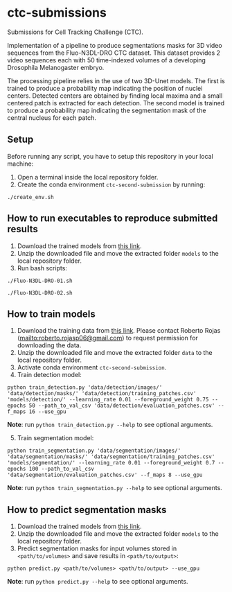 # ctc-submissions
Submissions for Cell Tracking Challenge (CTC).

Implementation of a pipeline to produce segmentations masks for 3D video sequences
from the Fluo-N3DL-DRO CTC dataset. This dataset provides 2 video sequences each with
50 time-indexed volumes of a developing Drosophila Melanogaster embryo.

The processing pipeline relies in the use of two 3D-Unet models. The first is trained to produce
a probability map indicating the position of nuclei centers. Detected centers are obtained
by finding local maxima and a small centered patch is extracted for each detection.
The second model is trained to produce a probability map indicating the segmentation mask
of the central nucleus for each patch.

## Setup
Before running any script, you have to setup this repository in your local machine:
1. Open a terminal inside the local repository folder.
2. Create the conda environment `ctc-second-submission` by running:
```
./create_env.sh
```

## How to run executables to reproduce submitted results
1. Download the trained models from [this link](https://drive.google.com/file/d/1LMNqzilxm0us4UULOT3LHTkkybe5-uTz/view?usp=share_link).
2. Unzip the downloaded file and move the extracted folder `models` to the local repository folder.
3. Run bash scripts:
```
./Fluo-N3DL-DRO-01.sh
```
```
./Fluo-N3DL-DRO-02.sh
```

## How to train models
1. Download the training data from [this link](https://drive.google.com/file/d/19PR8EMcDpdp3fxlh6Bgag-T5k4-AijXj/view?usp=sharing). Please contact Roberto Rojas (<mailto:roberto.rojasp06@gmail.com>) to request permission for downloading the data.
2. Unzip the downloaded file and move the extracted folder `data` to the local repository folder.
3. Activate conda environment `ctc-second-submission`.
4. Train detection model:
```
python train_detection.py 'data/detection/images/' 'data/detection/masks/' 'data/detection/training_patches.csv' 'models/detection/' --learning_rate 0.01 --foreground_weight 0.75 --epochs 50 --path_to_val_csv 'data/detection/evaluation_patches.csv' --f_maps 16 --use_gpu 
```
**Note**: run `python train_detection.py --help` to see optional arguments.

5. Train segmentation model:
```
python train_segmentation.py 'data/segmentation/images/' 'data/segmentation/masks/' 'data/segmentation/training_patches.csv' 'models/segmentation/' --learning_rate 0.01 --foreground_weight 0.7 --epochs 100 --path_to_val_csv 'data/segmentation/evaluation_patches.csv' --f_maps 8 --use_gpu
```
**Note**: run `python train_segmentation.py --help` to see optional arguments.

## How to predict segmentation masks
1. Download the trained models from [this link](https://drive.google.com/file/d/1LMNqzilxm0us4UULOT3LHTkkybe5-uTz/view?usp=share_link).
2. Unzip the downloaded file and move the extracted folder `models` to the local repository folder.
3. Predict segmentation masks for input volumes stored in `<path/to/volumes>` and save results in `<path/to/output>`:
```
python predict.py <path/to/volumes> <path/to/output> --use_gpu
```
**Note**: run `python predict.py --help` to see optional arguments.
